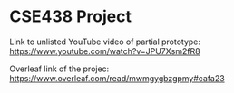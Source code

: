 # CSE438 Project

Link to unlisted YouTube video of partial prototype:
https://www.youtube.com/watch?v=JPU7Xsm2fR8

Overleaf link of the projec:
https://www.overleaf.com/read/mwmgygbzgpmy#cafa23
